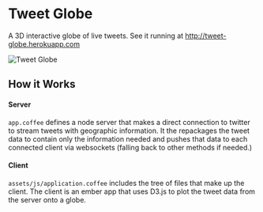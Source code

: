 # Tweet Globe

A 3D interactive globe of live tweets. See it running at http://tweet-globe.herokuapp.com

![Tweet Globe](https://raw.github.com/gunn/tweet_globe/master/animation.gif)


## How it Works

#### Server
`app.coffee` defines a node server that makes a direct connection to twitter to stream tweets with geographic information. It the repackages the tweet data to contain only the information needed and pushes that data to each connected client via websockets (falling back to other methods if needed.)

#### Client
`assets/js/application.coffee` includes the tree of files that make up the client. The client is an ember app that uses D3.js to plot the tweet data from the server onto a globe.
